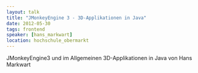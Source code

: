 ```yaml
---
layout: talk
title: "JMonkeyEngine 3 - 3D-Applikationen in Java"
date: 2012-05-30
tags: frontend
speaker: [hans_markwart]
location: hochschule_obermarkt
---
```


JMonkeyEngine3 und im Allgemeinen 3D-Applikationen in Java von Hans Markwart
